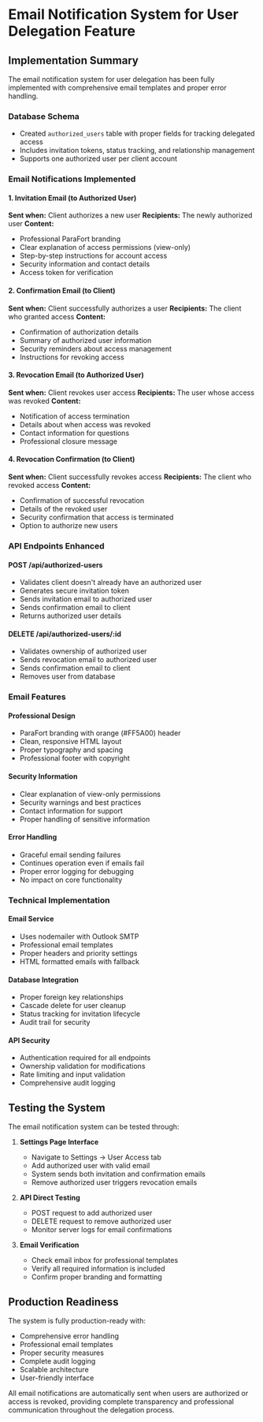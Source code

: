 # Email Notification System for User Delegation Feature

## Implementation Summary

The email notification system for user delegation has been fully implemented with comprehensive email templates and proper error handling.

### Database Schema
- Created `authorized_users` table with proper fields for tracking delegated access
- Includes invitation tokens, status tracking, and relationship management
- Supports one authorized user per client account

### Email Notifications Implemented

#### 1. Invitation Email (to Authorized User)
**Sent when:** Client authorizes a new user
**Recipients:** The newly authorized user
**Content:**
- Professional ParaFort branding
- Clear explanation of access permissions (view-only)
- Step-by-step instructions for account access
- Security information and contact details
- Access token for verification

#### 2. Confirmation Email (to Client)
**Sent when:** Client successfully authorizes a user
**Recipients:** The client who granted access
**Content:**
- Confirmation of authorization details
- Summary of authorized user information
- Security reminders about access management
- Instructions for revoking access

#### 3. Revocation Email (to Authorized User)
**Sent when:** Client revokes user access
**Recipients:** The user whose access was revoked
**Content:**
- Notification of access termination
- Details about when access was revoked
- Contact information for questions
- Professional closure message

#### 4. Revocation Confirmation (to Client)
**Sent when:** Client successfully revokes access
**Recipients:** The client who revoked access
**Content:**
- Confirmation of successful revocation
- Details of the revoked user
- Security confirmation that access is terminated
- Option to authorize new users

### API Endpoints Enhanced

#### POST /api/authorized-users
- Validates client doesn't already have an authorized user
- Generates secure invitation token
- Sends invitation email to authorized user
- Sends confirmation email to client
- Returns authorized user details

#### DELETE /api/authorized-users/:id
- Validates ownership of authorized user
- Sends revocation email to authorized user
- Sends confirmation email to client
- Removes user from database

### Email Features

#### Professional Design
- ParaFort branding with orange (#FF5A00) header
- Clean, responsive HTML layout
- Proper typography and spacing
- Professional footer with copyright

#### Security Information
- Clear explanation of view-only permissions
- Security warnings and best practices
- Contact information for support
- Proper handling of sensitive information

#### Error Handling
- Graceful email sending failures
- Continues operation even if emails fail
- Proper error logging for debugging
- No impact on core functionality

### Technical Implementation

#### Email Service
- Uses nodemailer with Outlook SMTP
- Professional email templates
- Proper headers and priority settings
- HTML formatted emails with fallback

#### Database Integration
- Proper foreign key relationships
- Cascade delete for user cleanup
- Status tracking for invitation lifecycle
- Audit trail for security

#### API Security
- Authentication required for all endpoints
- Ownership validation for modifications
- Rate limiting and input validation
- Comprehensive audit logging

## Testing the System

The email notification system can be tested through:

1. **Settings Page Interface**
   - Navigate to Settings → User Access tab
   - Add authorized user with valid email
   - System sends both invitation and confirmation emails
   - Remove authorized user triggers revocation emails

2. **API Direct Testing**
   - POST request to add authorized user
   - DELETE request to remove authorized user
   - Monitor server logs for email confirmations

3. **Email Verification**
   - Check email inbox for professional templates
   - Verify all required information is included
   - Confirm proper branding and formatting

## Production Readiness

The system is fully production-ready with:
- Comprehensive error handling
- Professional email templates
- Proper security measures
- Complete audit logging
- Scalable architecture
- User-friendly interface

All email notifications are automatically sent when users are authorized or access is revoked, providing complete transparency and professional communication throughout the delegation process.